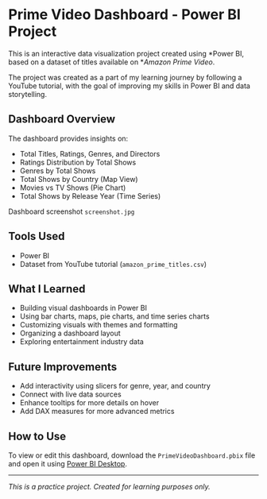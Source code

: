 # Prime Video Dashboard - Power BI Project

This is an interactive data visualization project created using *Power BI, based on a dataset of titles available on **Amazon Prime Video*.

The project was created as a part of my learning journey by following a YouTube tutorial, with the goal of improving my skills in Power BI and data storytelling.

## Dashboard Overview

The dashboard provides insights on:

- Total Titles, Ratings, Genres, and Directors
- Ratings Distribution by Total Shows
- Genres by Total Shows
- Total Shows by Country (Map View)
- Movies vs TV Shows (Pie Chart)
- Total Shows by Release Year (Time Series)

Dashboard screenshot `screenshot.jpg`

## Tools Used

- Power BI
- Dataset from YouTube tutorial (`amazon_prime_titles.csv`)

## What I Learned

- Building visual dashboards in Power BI
- Using bar charts, maps, pie charts, and time series charts
- Customizing visuals with themes and formatting
- Organizing a dashboard layout
- Exploring entertainment industry data

## Future Improvements

- Add interactivity using slicers for genre, year, and country
- Connect with live data sources
- Enhance tooltips for more details on hover
- Add DAX measures for more advanced metrics

## How to Use

To view or edit this dashboard, download the `PrimeVideoDashboard.pbix` file and open it using [Power BI Desktop](https://powerbi.microsoft.com/en-us/desktop/).

---

*This is a practice project. Created for learning purposes only.*
